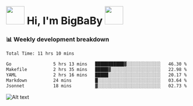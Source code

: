 <!-- Title -->
<h1>
    <img src="https://media.tenor.com/TlyRveJkgo4AAAAi/cloud-cloud-strife.gif" width="50"/>
    Hi, I'm BigBaBy
    <img src="https://media.tenor.com/TlyRveJkgo4AAAAi/cloud-cloud-strife.gif" width="50"/>
</h1>

<h3> 📊 Weekly development breakdown </h3>
<!-- waka-readme-stats -->

<!--START_SECTION:waka-->

```txt
Total Time: 11 hrs 10 mins

Go                5 hrs 13 mins   ███████████▓░░░░░░░░░░░░░   46.30 %
Makefile          2 hrs 35 mins   █████▓░░░░░░░░░░░░░░░░░░░   22.98 %
YAML              2 hrs 16 mins   █████░░░░░░░░░░░░░░░░░░░░   20.17 %
Markdown          24 mins         █░░░░░░░░░░░░░░░░░░░░░░░░   03.64 %
Jsonnet           18 mins         ▓░░░░░░░░░░░░░░░░░░░░░░░░   02.73 %
```

<!--END_SECTION:waka-->

![Alt text](https://spotify-recently-played-readme.vercel.app/api?user=21b7yx6vkj66csord5swswvza&count=10&width=1000)
